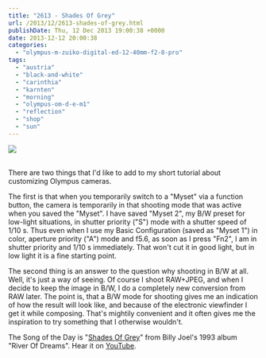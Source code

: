 ```yaml
---
title: "2613 - Shades Of Grey"
url: /2013/12/2613-shades-of-grey.html
publishDate: Thu, 12 Dec 2013 19:00:38 +0000
date: 2013-12-12 20:00:38
categories: 
  - "olympus-m-zuiko-digital-ed-12-40mm-f2-8-pro"
tags: 
  - "austria"
  - "black-and-white"
  - "carinthia"
  - "karnten"
  - "morning"
  - "olympus-om-d-e-m1"
  - "reflection"
  - "shop"
  - "sun"
---
```

<div class="container">
<div class="center"><a target="_blank" href="https://d25zfm9zpd7gm5.cloudfront.net/1200x1200/2013/20131207_084622_lr.jpg"><img src="https://d25zfm9zpd7gm5.cloudfront.net/0600x0600/2013/20131207_084622_lr.jpg" /></a></div>
</div>
<br />

There are two things that I'd like to add to my short tutorial about customizing Olympus cameras. 

The first is that when you temporarily switch to a "Myset" via a function button, the camera is temporarily in that shooting mode that was active when you saved the "Myset". I have saved "Myset 2", my B/W preset for low-light situations, in shutter priority ("S") mode with a shutter speed of 1/10&nbsp;s. Thus even when I use my Basic Configuration (saved as "Myset 1") in color, aperture priority ("A") mode and f5.6, as soon as I press "Fn2", I am in shutter priority and 1/10&nbsp;s immediately. That won't cut it in good light, but in low light it is a fine starting point.

 The second thing is an answer to the question why shooting in B/W at all. Well, it's just a way of seeing. Of course I shoot RAW+JPEG, and when I decide to keep the image in B/W, I do a completely new conversion from RAW later. The point is, that a B/W mode for shooting gives me an indication of how the result will look like, and because of the electronic viewfinder I get it while composing. That's mightily convenient and it often gives me the inspiration to try something that I otherwise wouldn't.

The Song of the Day is "<a href="http://www.lyricsmode.com/lyrics/b/billy_joel/shades_of_grey.html" target="_blank">Shades Of Grey</a>" from Billy Joel's 1993 album "River Of Dreams". Hear it on <a href="http://www.youtube.com/watch?v=CopYqp0HZkY" target="_blank">YouTube</a>.

